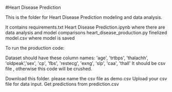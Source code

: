 
#Heart Disease Prediction

This is the folder for Heart Disease Prediction modeling and data analysis.

It contains 
requirements.txt
Heart Disease Prediction.ipynb where there are data analysis and model comparisons 
heart_disease_production.py 
finelized model.csv where model is saved 

To run the production code:

Dataset should have these column names: 'age', 'trtbps', 'thalachh', 'oldpeak','sex', 'cp', 'fbs', 'restecg', 'exng', 'slp', 'caa', 'thall'
It should be csv file , otherwise this code will be crushed.


Download this folder. 
please name the csv file as demo.csv
Upload your csv file for data input. 
Get predictions from prediction.csv
